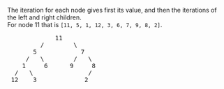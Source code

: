 The iteration for each node gives first its value, and then the iterations of the left and right children.<br>
For node 11 that is `[11, 5, 1, 12, 3, 6, 7, 9, 8, 2]`.

<pre>
             11
         /        \
       5            7
     /   \        /   \
    1     6      9     8
  /   \               /
 12    3             2
</pre>